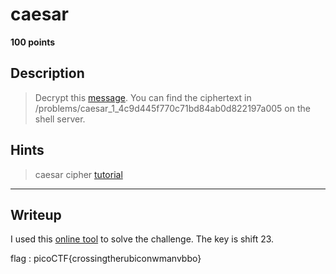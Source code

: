 # caesar
**100 points**
## Description
> Decrypt this [message](ciphertext). You can find the ciphertext in /problems/caesar_1_4c9d445f770c71bd84ab0d822197a005 on the shell server.
## Hints
> caesar cipher [tutorial](https://privacycanada.net/classical-encryption/caesar-cipher)
---
## Writeup
I used this [online tool](https://cryptii.com/pipes/caesar-cipher) to solve the challenge. The key is shift 23.

flag : picoCTF{crossingtherubiconwmanvbbo}